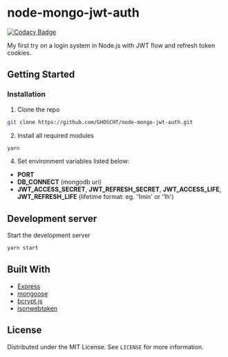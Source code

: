 # node-mongo-jwt-auth

[![Codacy Badge](https://app.codacy.com/project/badge/Grade/cecfafc8595040109b5fcbc0494471db)](https://www.codacy.com/manual/GHOSCHT/node-mongo-jwt-auth?utm_source=github.com&amp;utm_medium=referral&amp;utm_content=GHOSCHT/node-mongo-jwt-auth&amp;utm_campaign=Badge_Grade)

My first try on a login system in Node.js with JWT flow and refresh token cookies.

## Getting Started

### Installation

1.  Clone the repo

```sh
git clone https://github.com/GHOSCHT/node-mongo-jwt-auth.git
```

2.  Install all required modules

```sh
yarn
```

4.  Set environment variables listed below:

-   **PORT**
-   **DB_CONNECT** (mongodb uri)
-   **JWT_ACCESS_SECRET**, **JWT_REFRESH_SECRET**, **JWT_ACCESS_LIFE**, **JWT_REFRESH_LIFE** (lifetime format: eg. '1min' or '1h')

## Development server

Start the development server

```sh
yarn start
```

## Built With

-   [Express](https://expressjs.com/)
-   [mongoose](https://mongoosejs.com/)
-   [bcrypt.js](https://github.com/kelektiv/node.bcrypt.js)
-   [jsonwebtoken](https://github.com/auth0/node-jsonwebtoken/)

## License

Distributed under the MIT License. See `LICENSE` for more information.
